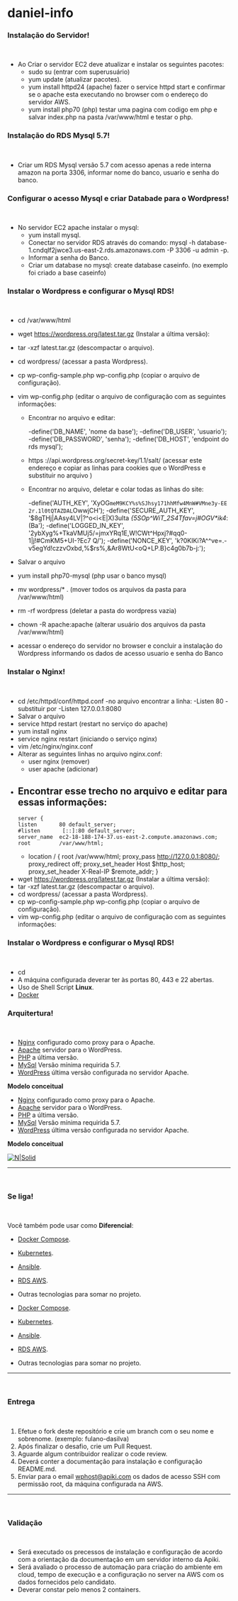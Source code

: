 # daniel-info

### Instalação do Servidor!
​
  - Ao Criar o servidor EC2 deve atualizar e instalar os seguintes pacotes:
     - sudo su (entrar com superusuário)
     - yum update (atualizar pacotes).
     - yum install httpd24 (apache) fazer o service httpd start e confirmar se o apache esta executando no browser com o endereço do servidor AWS.
     - yum install php70 (php) testar uma pagina com codigo em php e salvar index.php na pasta /var/www/html e testar o php.
 
 ### Instalação do RDS Mysql 5.7! 
​
  - Criar um RDS Mysql versão 5.7 com acesso apenas a rede interna amazon na porta 3306, informar nome do banco, usuario e senha do banco.
     
  ### Configurar o acesso Mysql e criar Databade para o Wordpress!  
​
  - No servidor EC2 apache instalar o mysql:
     - yum install mysql.
     - Conectar no servidor RDS através do comando: mysql -h database-1.cndqlf2jwce3.us-east-2.rds.amazonaws.com -P 3306 -u admin -p.
     - Informar a senha do Banco.
     - Criar um database no mysql: create database caseinfo. (no exemplo foi criado a base caseinfo)
     
  ### Instalar o Wordpress e configurar o Mysql RDS!  
​
  - cd /var/www/html
  - wget https://wordpress.org/latest.tar.gz (Instalar a última versão):
  - tar -xzf latest.tar.gz (descompactar o arquivo).
  - cd wordpress/ (acessar a pasta Wordpress).
  - cp wp-config-sample.php wp-config.php (copiar o arquivo de configuração).
  - vim wp-config.php (editar o arquivo de configuração com as seguintes informações:
  
     - Encontrar no arquivo e editar:
     
          -define('DB_NAME', 'nome da base');
          -define('DB_USER', 'usuario');
          -define('DB_PASSWORD', 'senha');
          -define('DB_HOST', 'endpoint do rds mysql');
        
     - https ://api.wordpress.org/secret-key/1.1/salt/ (acessar este endereço e copiar as linhas para cookies que o WordPress e substituir no arquivo )
     - Encontrar no arquivo, deletar e colar todas as linhas do site:
    
          -define('AUTH_KEY',         'XyOG`meM9KCY%s%SJhsy171hhMfw4MnW#VMne3y-EE 2r.1l0tQTAZDAL`OwwjCH');
          -define('SECURE_AUTH_KEY',  '$8gTHj|AAsy4LV|?^o<i<E|X)3ulta _{5SOp^WiT_2S4Tfav=j#OGV*ik4_:(Ba');
          -define('LOGGED_IN_KEY',    '2ybXyg%+TkaVMUj5/=jmxYRq1E,W!CWt^Hpxj?#qq0-1|j!#CmKM5+UI-?Ec7 Q/');
          -define('NONCE_KEY',        'k?0KIKi?A^^ve=.-v5egYd!czzvOxbd,%$rs%,&Ar8WtU<oQ+LP.B}c4g0b7b-j:');
     
  - Salvar o arquivo
  - yum install php70-mysql (php usar o banco mysql)
  - mv wordpress/* . (mover todos os arquivos da pasta para /var/www/html)
  - rm -rf wordpress (deletar a pasta do wordpress vazia)
  - chown -R apache:apache (alterar usuário dos arquivos da pasta /var/www/html)
  - acessar o endereço do servidor no browser e concluir a instalação do Wordpress informando os dados de acesso usuario e senha do Banco  
  
  ### Instalar o Nginx!  
​
  - cd /etc/httpd/conf/httpd.conf
   -no arquivo encontrar a linha:
     -Listen 80
   -substituir por
     -Listen 127.0.0.1:8080
  - Salvar o arquivo
  - service httpd restart (restart no serviço do apache)
  - yum install nginx
  - service nginx restart (iniciando o serviço nginx)
  - vim /etc/nginx/nginx.conf
  - Alterar as seguintes linhas no arquivo nginx.conf:
    - user nginx (remover)
    - user apache (adicionar)
  - Encontrar esse trecho no arquivo e editar para essas informações:
    - 
        server {
        listen       80 default_server;
        #listen       [::]:80 default_server;
        server_name  ec2-18-188-174-37.us-east-2.compute.amazonaws.com;
        root         /var/www/html;
     - 
        location / {
        root           /var/www/html;
        proxy_pass   http://127.0.0.1:8080/;
        proxy_redirect  off;
        proxy_set_header  Host $http_host;
        proxy_set_header  X-Real-IP $remote_addr;
         }  
  - wget https://wordpress.org/latest.tar.gz (Instalar a última versão):
  - tar -xzf latest.tar.gz (descompactar o arquivo).
  - cd wordpress/ (acessar a pasta Wordpress).
  - cp wp-config-sample.php wp-config.php (copiar o arquivo de configuração).
  - vim wp-config.php (editar o arquivo de configuração com as seguintes informações:
  
### Instalar o Wordpress e configurar o Mysql RDS!

​

  - cd 
  - A máquina configurada deverar ter às portas 80, 443 e 22 abertas.
  - Uso de Shell Script **Linux**.
  - [Docker](https://www.docker.com/) 

### Arquitertura!
​
 - [Nginx](https://www.nginx.com/) configurado como proxy para o Apache.
 - [Apache](https://www.apache.org/) servidor para o WordPress.
 - [PHP](https://php.net/) a última versão.
 - [MySql](https://www.mysql.com/) Versão mínima requirida 5.7.
 - [WordPress](https://wordpress.org) última versão configurada no servidor Apache.

 **Modelo conceitual**
​

  - [Nginx](https://www.nginx.com/) configurado como proxy para o Apache.
  - [Apache](https://www.apache.org/) servidor para o WordPress.
  - [PHP](https://php.net/) a última versão.
  - [MySql](https://www.mysql.com/) Versão mínima requirida 5.7.
  - [WordPress](https://wordpress.org) última versão configurada no servidor Apache.
  
  **Modelo conceitual**

[![N|Solid](https://apiki.com/wp-content/uploads/2019/05/Screenshot_20190515_174205.png)](https://docs.nginx.com/nginx/admin-guide/web-server/reverse-proxy/)
​

---
​

### Se liga!
​

Você também pode usar como **Diferencial**:

 - [Docker Compose](https://docs.docker.com/compose/).
 - [Kubernetes](https://kubernetes.io/).
 - [Ansible](https://www.ansible.com/).
 - [RDS AWS](https://aws.amazon.com/pt/rds/).
 - Outras tecnologias para somar no projeto. 
​
  
  - [Docker Compose](https://docs.docker.com/compose/).
  - [Kubernetes](https://kubernetes.io/).
  - [Ansible](https://www.ansible.com/).
  - [RDS AWS](https://aws.amazon.com/pt/rds/).
  - Outras tecnologias para somar no projeto.  

---
​

### Entrega
​

1. Efetue o fork deste repositório e crie um branch com o seu nome e sobrenome. (exemplo: fulano-dasilva)
2. Após finalizar o desafio, crie um Pull Request.
3. Aguarde algum contribuidor realizar o code review.
4. Deverá conter a documentação para instalação e configuração README.md.
5. Enviar para o email wphost@apiki.com os dados de acesso SSH com permissão root, da máquina configurada na AWS.
​

---
​

### Validação
​

* Será executado os precessos de instalação e configuração de acordo com a orientação da documentação em um servidor interno da Apiki.
* Será avaliado o processo de automação para criação do ambiente em cloud, tempo de execução e a configuração no server na AWS com os dados fornecidos pelo candidato.
* Deverar constar pelo menos 2 containers.

